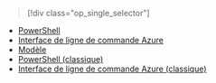 > [!div class="op_single_selector"]
- [PowerShell](../articles/virtual-network/virtual-network-deploy-multinic-arm-ps.md)
- [Interface de ligne de commande Azure](../articles/virtual-network/virtual-network-deploy-multinic-arm-cli.md)
- [Modèle](../articles/virtual-network/virtual-network-deploy-multinic-arm-template.md)
- [PowerShell (classique)](../articles/virtual-network/virtual-network-deploy-multinic-classic-ps.md)
- [Interface de ligne de commande Azure (classique)](../articles/virtual-network/virtual-network-deploy-multinic-classic-cli.md)

<!--HONumber=Nov16_HO3-->


